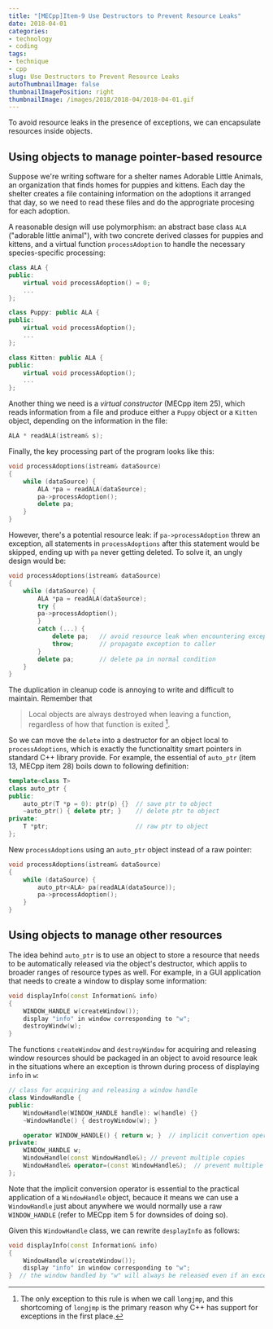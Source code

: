 ```yaml
---
title: "[MECpp]Item-9 Use Destructors to Prevent Resource Leaks"
date: 2018-04-01
categories:
- technology
- coding
tags:
- technique
- cpp
slug: Use Destructors to Prevent Resource Leaks
autoThumbnailImage: false
thumbnailImagePosition: right
thumbnailImage: /images/2018/2018-04/2018-04-01.gif
---
```


To avoid resource leaks in the presence of exceptions, we can encapsulate resources inside objects.
<!--more-->

## Using objects to manage pointer-based resource

Suppose we're writing software for a shelter names Adorable Little Animals, an organization that finds homes for puppies and kittens. Each day the shelter creates a file containing information on the adoptions it arranged that day, so we need to read these files and do the approgriate procesing for each adoption. 

A reasonable design will use polymorphism: an abstract base class `ALA` ("adorable little animal"), with two concrete derived classes for puppies and kittens, and a virtual function `processAdoption` to handle the necessary species-specific processing:

```cpp
class ALA {
public:
    virtual void processAdoption() = 0;
    ...
};

class Puppy: public ALA {
public:
    virtual void processAdoption();
    ...
};

class Kitten: public ALA {
public:
    virtual void processAdoption();
    ...
};
```
Another thing we need is a _virtual constructor_ (MECpp item 25), which reads information from a file and produce either a `Puppy` object or a `Kitten` object, depending on the information in the file:

```cpp
ALA * readALA(istream& s);
```

Finally, the key processing part of the program looks like this:

```cpp
void processAdoptions(istream& dataSource)
{
    while (dataSource) {
        ALA *pa = readALA(dataSource);
        pa->processAdoption();
        delete pa;
    }
}
```

However, there's a potential resource leak: if `pa->processAdoption` threw an exception, all statements in `processAdoptions` after this statement would be skipped, ending up with `pa` never getting deleted. To solve it, an ungly design would be:

```cpp
void processAdoptions(istream& dataSource)
{
    while (dataSource) {
        ALA *pa = readALA(dataSource);
        try {
        pa->processAdoption();
        }
        catch (...) {
            delete pa;   // avoid resource leak when encountering exception
            throw;       // propagate exception to caller
        }
        delete pa;       // delete pa in normal condition
    }
}
```

The duplication in cleanup code is annoying to write and difficult to maintain. Remember that 

> Local objects are always destroyed when leaving a function, regardless of how that function is exited [^1].

So we can move the `delete` into a destructor for an object local to `processAdoptions`, which is exactly the functionaltity smart pointers in standard C++ library provide. For example, the essential of `auto_ptr` (item 13, MECpp item 28) boils down to following definition:

```cpp
template<class T>
class auto_ptr {
public:
    auto_ptr(T *p = 0): ptr(p) {}  // save ptr to object
    ~auto_ptr() { delete ptr; }    // delete ptr to object
private:
    T *ptr;                        // raw ptr to object
};
```

New `processAdoptions` using an `auto_ptr` object instead of a raw pointer:

```cpp
void processAdoptions(istream& dataSource)
{
    while (dataSource) {
        auto_ptr<ALA> pa(readALA(dataSource));
        pa->processAdoption();
    }
}
```

## Using objects to manage other resources

The idea behind `auto_ptr` is to use an object to store a resource that needs to be automatically released via the object's destructor, which applis to broader ranges of resource types as well. For example, in a GUI application that needs to create a window to display some information:

```cpp
void displayInfo(const Information& info) 
{
    WINDOW_HANDLE w(createWindow());
    display "info" in window corresponding to "w";
    destroyWindw(w);
}
```

The functions `createWindow` and `destroyWindow` for acquiring and releasing window resources should be packaged in an object to avoid resource leak in the situations where an exception is thrown during process of displaying `info` in `w`:

```cpp
// class for acquiring and releasing a window handle
class WindowHandle {
public:
    WindowHandle(WINDOW_HANDLE handle): w(handle) {}
    ~WindowHandle() { destroyWindow(w); }

    operator WINDOW_HANDLE() { return w; }  // implicit convertion operator to turn a WindowHandle into a WINDOW_HANDLE
private:
    WINDOW_HANDLE w;
    WindowHandle(const WindowHandle&); // prevent multiple copies
    WindowHandle& operator=(const WindowHandle&);  // prevent multiple copies
};
```

Note that the implicit conversion operator is essential to the practical application of a `WindowHandle` object, becauce it means we can use a `WindowHandle` just about anywhere we would normally use a raw `WINDOW_HANDLE` (refer to MECpp item 5 for downsides of doing so).

Given this `WindowHandle` class, we can rewrite `desplayInfo` as follows:

```cpp
void displayInfo(const Information& info) 
{
    WindowHandle w(createWindow());
    display "info" in window corresponding to "w";
}  // the window handled by "w" will always be released even if an exception is thrown
```

[^1]: The only exception to this rule is when we call `longjmp`, and this shortcoming of `longjmp` is the primary reason why C++ has support for exceptions in the first place.
